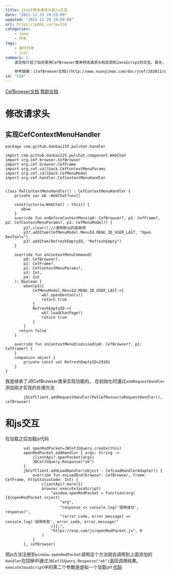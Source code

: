 ```yaml
---
title: jbcef修改请求头和js交互
date: "2021-11-29 19:59:09"
updated: "2021-11-29 19:59:09"
url: https://p00q.cn/?p=516
categories:
    - Java
    - 开发
tags:
    - 插件开发
    - jcef
summary: |-
    该文档介绍了如何使用CefBrowser类来修改请求头和实现和JavaScript的交互。首先，在实现CefContextMenuHandler接口的类中，可以通过onBeforeContextMenu方法清除默认的菜单项，并添加自定义菜单项。然后，可以在onContextMenuCommand方法中根据菜单项的ID执行相应的操作。接下来，在初始化时，可以通过addRequestHandler方法添加实现的处理方法。另外，在加载网页后，可以使用executeJavaScript方法加载JavaScript代码，并将方法注册到window对象中，以实现与JavaScript的交互。最后，可以通过JBCefJSQuery类的相关方法来处理JavaScript方法的调用，并在回调中返回调用结果。

    参考链接：[CefBrowser文档](http://www.xuanyimao.com/doc/jcef/202011/org/cef/browser/CefBrowser.html) [帮助文档](http://www.xuanyimao.com/jcef/index.html)
id: "516"
---
```



[CefBrowser文档](http://www.xuanyimao.com/doc/jcef/202011/org/cef/browser/CefBrowser.html) [帮助文档](http://www.xuanyimao.com/jcef/index.html)

# 修改请求头
## 实现CefContextMenuHandler
```
package com.github.danbai225.pwlchat.handler

import com.github.danbai225.pwlchat.component.WebChat
import org.cef.browser.CefBrowser
import org.cef.browser.CefFrame
import org.cef.callback.CefContextMenuParams
import org.cef.callback.CefMenuModel
import org.cef.handler.CefContextMenuHandler


class PwlContextMenuHandler() : CefContextMenuHandler {
    private var wb :WebChat?=null

    constructor(w:WebChat) : this() {
       wb=w
    }
    override fun onBeforeContextMenu(p0: CefBrowser?, p1: CefFrame?, p2: CefContextMenuParams?, p3: CefMenuModel?) {
        p3?.clear();//清除默认的菜单项
        p3?.addItem(CefMenuModel.MenuId.MENU_ID_USER_LAST, "Open DevTools")
        p3?.addItem(RefreshEmptyID, "RefreshEmpty")
    }

    override fun onContextMenuCommand(
        p0: CefBrowser?,
        p1: CefFrame?,
        p2: CefContextMenuParams?,
        p3: Int,
        p4: Int
    ): Boolean {
        when(p3){
            CefMenuModel.MenuId.MENU_ID_USER_LAST->{
                wb?.openDevtools()
                return true
            }
            RefreshEmptyID->{
                wb?.loadChatPage()
                return true
            }
        }
      return false
    }

    override fun onContextMenuDismissed(p0: CefBrowser?, p1: CefFrame?) {
    }
    companion object {
        private const val RefreshEmptyID=29101
    }
}
```
我是继承了JBCefBrowser类来实现功能的。
在初始化时通过`addRequestHandler`添加刚才实现的处理方法
```
        jbCefClient.addRequestHandler(PwlCefResourceRequestHandler(), cefBrowser)
```

# 和js交互
在加载之后加载js代码
```
        val openRedPacket=JBCefJSQuery.create(this)
        openRedPacket.addHandler { args: String ->
            clientApi?.openPacket(args)
            JBCefJSQuery.Response("ok")
        }
        jbCefClient.addLoadHandler(object : CefLoadHandlerAdapter() {
            override fun onLoadEnd(browser: CefBrowser, frame: CefFrame, httpStatusCode: Int) {
                clientApi?.more(1)
                browser.executeJavaScript(
                    "window.openRedPacket = function(arg) {${openRedPacket.inject(
                        "arg",
                        "response => console.log('调用成功', response)",
                        "(error_code, error_message) => console.log('调用失败', error_code, error_message)"
                    )}};",
                    "https://exp.com/js/openRedPacket.js", 0
                )
            }
        }, cefBrowser)
```
把js方法注册到`window.openRedPacket`调用这个方法就会调用到上面添加的`Handler`在回掉中通过`JBCefJSQuery.Response("ok")`返回调用结果。
`executeJavaScript`中的第二个参数是虚拟一个加载url
[代码](https://github.com/danbai225/pwl-chat)
